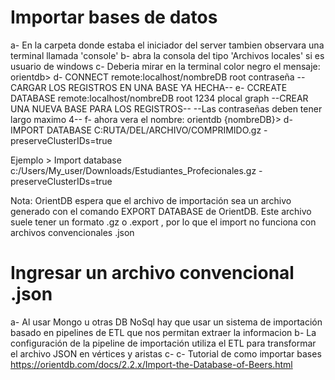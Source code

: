 # Importar bases de datos
a- En la carpeta donde estaba el iniciador del server tambien observara una terminal llamada 'console'
b- abra la consola del tipo 'Archivos locales' si es usuario de windows
c- Deberia mirar en la terminal color negro el mensaje: orientdb>
d- CONNECT remote:localhost/nombreDB root contraseña --CARGAR LOS REGISTROS EN UNA BASE YA HECHA--
e- CCREATE DATABASE remote:localhost/nombreDB root 1234 plocal graph --CREAR UNA NUEVA BASE PARA LOS REGISTROS-- --Las contraseñas deben tener largo maximo 4--
f- ahora vera el nombre: orientdb {nombreDB}>
d- IMPORT DATABASE C:RUTA/DEL/ARCHIVO/COMPRIMIDO.gz -preserveClusterIDs=true

Ejemplo > Import database c:/Users/My_user/Downloads/Estudiantes_Profecionales.gz -preserveClusterIDs=true

Nota: OrientDB espera que el archivo de importación sea un archivo generado con el comando EXPORT DATABASE de OrientDB. 
Este archivo suele tener un formato .gz o .export , por lo que el import no funciona con archivos convencionales .json

# Ingresar un archivo convencional .json 
a- Al usar Mongo u otras DB NoSql hay que usar un sistema de importación basado en pipelines de ETL que nos permitan extraer la informacion 
b- La configuración de la pipeline de importación utiliza el ETL para transformar el archivo JSON en vértices y aristas
c-
c- Tutorial de como importar bases https://orientdb.com/docs/2.2.x/Import-the-Database-of-Beers.html 

